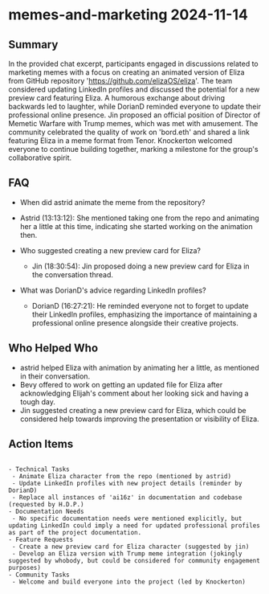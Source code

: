 # memes-and-marketing 2024-11-14

## Summary
 In the provided chat excerpt, participants engaged in discussions related to marketing memes with a focus on creating an animated version of Eliza from GitHub repository 'https://github.com/elizaOS/eliza'. The team considered updating LinkedIn profiles and discussed the potential for a new preview card featuring Eliza. A humorous exchange about driving backwards led to laughter, while DorianD reminded everyone to update their professional online presence. Jin proposed an official position of Director of Memetic Warfare with Trump memes, which was met with amusement. The community celebrated the quality of work on 'bord.eth' and shared a link featuring Eliza in a meme format from Tenor. Knockerton welcomed everyone to continue building together, marking a milestone for the group's collaborative spirit.

## FAQ
 - When did astrid animate the meme from the repository?
  - Astrid (13:13:12): She mentioned taking one from the repo and animating her a little at this time, indicating she started working on the animation then.

- Who suggested creating a new preview card for Eliza?
  - Jin (18:30:54): Jin proposed doing a new preview card for Eliza in the conversation thread.

- What was DorianD's advice regarding LinkedIn profiles?
  - DorianD (16:27:21): He reminded everyone not to forget to update their LinkedIn profiles, emphasizing the importance of maintaining a professional online presence alongside their creative projects.

## Who Helped Who
 - astrid helped Eliza with animation by animating her a little, as mentioned in their conversation.
- Bevy offered to work on getting an updated file for Eliza after acknowledging Elijah's comment about her looking sick and having a tough day.
- Jin suggested creating a new preview card for Eliza, which could be considered help towards improving the presentation or visibility of Eliza.

## Action Items
 ```

- Technical Tasks
  - Animate Eliza character from the repo (mentioned by astrid)
  - Update LinkedIn profiles with new project details (reminder by DorianD)
  - Replace all instances of 'ai16z' in documentation and codebase (requested by H.D.P.)
- Documentation Needs
  - No specific documentation needs were mentioned explicitly, but updating LinkedIn could imply a need for updated professional profiles as part of the project documentation.
- Feature Requests
  - Create a new preview card for Eliza character (suggested by jin)
  - Develop an Eliza version with Trump meme integration (jokingly suggested by whobody, but could be considered for community engagement purposes)
- Community Tasks
  - Welcome and build everyone into the project (led by Knockerton)
```

